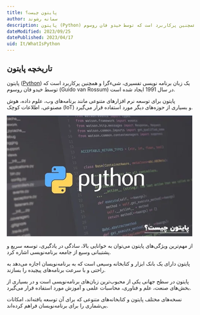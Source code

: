```yaml
---
title: پایتون چیست؟
author: سمانه رشوند
description: پایتون (Python) یک زبان برنامه‌نویسی تفسیری، شیءگرا و همچنین پرکاربرد است که توسط خیدو فان روسوم (Guido van Rossum) در سال 1991 ایجاد شده است. 
dateModified: 2023/09/25   
datePublished: 2023/04/17   
uid: It/WhatIsPython
---
```

## تاریخچه پایتون

پایتون (<a href="https://www.python.org/" target="_blank">Python</a>) یک زبان برنامه نویسی تفسیری، شیءگرا و همچنین پرکاربرد است که توسط خیدو فان روسوم (Guido van Rossum) در سال 1991 ایجاد شده است.

پایتون برای توسعه نرم افزارهای متنوعی مانند برنامه‌های وب، علوم داده، هوش مصنوعی، اطلاعات کوچک (IoT) و بسیاری از حوزه‌های دیگر مورد استفاده قرار می‌گیرد.

<a href="https://www.python.org/" target="_blank">!["Python"](./Images/Python.webp)
</a>

از مهم‌ترین ویژگی‌های پایتون می‌توان به خوانایی بالا، سادگی در یادگیری، توسعه سریع و پشتیبانی وسیع از جامعه برنامه‌نویسی اشاره کرد. 

پایتون دارای یک بانک ابزار و کتابخانه وسیعی است که به برنامه‌نویسان اجازه می‌دهد به راحتی و با سرعت برنامه‌های پیچیده را بسازند.

پایتون در سطح جهانی یکی از محبوب‌ترین زبان‌های برنامه‌نویسی است و در بسیاری از بخش‌های صنعت، علم و فناوری، محاسبات علمی و آموزش مورد استفاده قرار می‌گیرد. 

نسخه‌های مختلف پایتون و کتابخانه‌های متنوعی که برای آن توسعه یافته‌اند، امکانات بی‌شماری را برای برنامه‌نویسان فراهم کرده‌اند.
